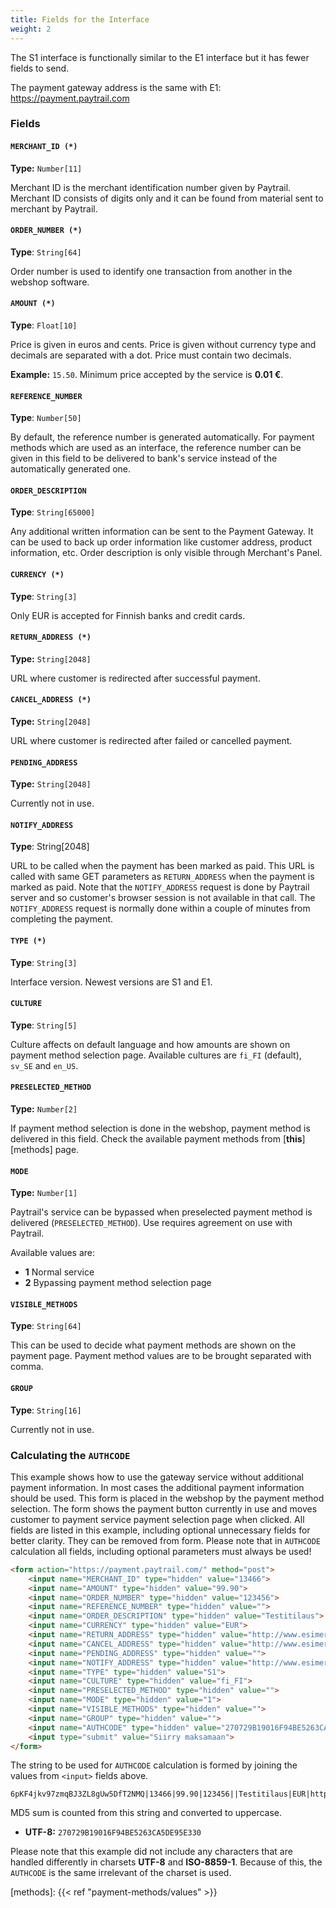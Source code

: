 ```yaml
---
title: Fields for the Interface
weight: 2
---
```


The S1 interface is functionally similar to the E1 interface but it has fewer fields to send.

The payment gateway address is the same with E1: <https://payment.paytrail.com>

### Fields

#### `MERCHANT_ID (*)`
**Type:** `Number[11]`

Merchant ID is the merchant identification number given by Paytrail. Merchant ID consists of digits only and it can be found from material sent to merchant by Paytrail.

#### `ORDER_NUMBER (*)`
**Type**: `String[64]`

Order number is used to identify one transaction from another in the webshop software.

#### `AMOUNT (*)`
**Type**: `Float[10]`

Price is given in euros and cents. Price is given without currency type and decimals are separated with a dot. Price must contain two decimals.

**Example:** `15.50`. Minimum price accepted by the service is **0.01 €**.

#### `REFERENCE_NUMBER`
**Type**: `Number[50]`

By default, the reference number is generated automatically. For payment methods which are used as an interface, the reference number can be given in this field to be delivered to bank's service instead of the automatically generated one.

#### `ORDER_DESCRIPTION`
**Type**: `String[65000]`

Any additional written information can be sent to the Payment Gateway. It can be used to back up order information like customer address, product information, etc. Order description is only visible through Merchant's Panel.

#### `CURRENCY (*)`
**Type**: `String[3]`

Only EUR is accepted for Finnish banks and credit cards.

#### `RETURN_ADDRESS (*)`
**Type:** `String[2048]`

URL where customer is redirected after successful payment.

#### `CANCEL_ADDRESS (*)`
**Type:** `String[2048]`

URL where customer is redirected after failed or cancelled payment.

#### `PENDING_ADDRESS`
**Type:** `String[2048]`

Currently not in use.

#### `NOTIFY_ADDRESS`
**Type**: String[2048]

URL to be called when the payment has been marked as paid. This URL is called with same GET parameters as `RETURN_ADDRESS` when the payment is marked as paid. Note that the `NOTIFY_ADDRESS` request is done by Paytrail server and so customer's browser session is not available in that call. The `NOTIFY_ADDRESS` request is normally done within a couple of minutes from completing the payment.

#### `TYPE (*)`
**Type**: `String[3]`

Interface version. Newest versions are S1 and E1.

#### `CULTURE`
**Type**: `String[5]`

Culture affects on default language and how amounts are shown on payment method selection page. Available cultures are `fi_FI` (default), `sv_SE` and `en_US`.

#### `PRESELECTED_METHOD`
**Type:** `Number[2]`

If payment method selection is done in the webshop, payment method is delivered in this field. Check the available payment methods from [**this**][methods] page.

#### `MODE`
**Type:** `Number[1]`

Paytrail's service can be bypassed when preselected payment method is delivered (`PRESELECTED_METHOD`). Use requires agreement on use with Paytrail.

Available values are:

* **1** Normal service
* **2** Bypassing payment method selection page

#### `VISIBLE_METHODS`
**Type**: `String[64]`

This can be used to decide what payment methods are shown on the payment page. Payment method values are to be brought separated with comma.

#### `GROUP`
**Type**: `String[16]`

Currently not in use.

### Calculating the `AUTHCODE`

This example shows how to use the gateway service without additional payment information. In most cases the additional payment information should be used. This form is placed in the webshop by the payment method selection. The form shows the payment button currently in use and moves customer to payment service payment selection page when clicked. All fields are listed in this example, including optional unnecessary fields for better clarity. They can be removed from form. Please note that in `AUTHCODE` calculation all fields, including optional parameters must always be used!

```html
<form action="https://payment.paytrail.com/" method="post">
    <input name="MERCHANT_ID" type="hidden" value="13466">
    <input name="AMOUNT" type="hidden" value="99.90">
    <input name="ORDER_NUMBER" type="hidden" value="123456">
    <input name="REFERENCE_NUMBER" type="hidden" value="">
    <input name="ORDER_DESCRIPTION" type="hidden" value="Testitilaus">
    <input name="CURRENCY" type="hidden" value="EUR">
    <input name="RETURN_ADDRESS" type="hidden" value="http://www.esimerkki.fi/success">
    <input name="CANCEL_ADDRESS" type="hidden" value="http://www.esimerkki.fi/cancel">
    <input name="PENDING_ADDRESS" type="hidden" value="">
    <input name="NOTIFY_ADDRESS" type="hidden" value="http://www.esimerkki.fi/notify">
    <input name="TYPE" type="hidden" value="S1">
    <input name="CULTURE" type="hidden" value="fi_FI">
    <input name="PRESELECTED_METHOD" type="hidden" value="">
    <input name="MODE" type="hidden" value="1">
    <input name="VISIBLE_METHODS" type="hidden" value="">
    <input name="GROUP" type="hidden" value="">
    <input name="AUTHCODE" type="hidden" value="270729B19016F94BE5263CA5DE95E330">
    <input type="submit" value="Siirry maksamaan">
</form>
```

The string to be used for `AUTHCODE` calculation is formed by joining the values from `<input>` fields above.

```plain
6pKF4jkv97zmqBJ3ZL8gUw5DfT2NMQ|13466|99.90|123456||Testitilaus|EUR|http://www.esimerkki.fi/success|http://www.esimerkki.fi/cancel||http://www.esimerkki.fi/notify|S1|fi_FI||1||
```

MD5 sum is counted from this string and converted to uppercase. 

* **UTF-8:** `270729B19016F94BE5263CA5DE95E330`

Please note that this example did not include any characters that are handled differently in charsets **UTF-8** and **ISO-8859-1**. Because of this, the `AUTHCODE` is the same irrelevant of the charset is used.

[methods]: {{< ref "payment-methods/values" >}}
